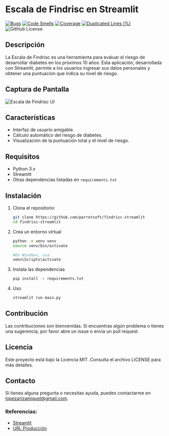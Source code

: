 # Escala de Findrisc en Streamlit

[![Bugs](https://sonarcloud.io/api/project_badges/measure?project=parrotsoft_findrisc-streamlit&metric=bugs)](https://sonarcloud.io/summary/new_code?id=parrotsoft_findrisc-streamlit)
[![Code Smells](https://sonarcloud.io/api/project_badges/measure?project=parrotsoft_findrisc-streamlit&metric=code_smells)](https://sonarcloud.io/summary/new_code?id=parrotsoft_findrisc-streamlit)
[![Coverage](https://sonarcloud.io/api/project_badges/measure?project=parrotsoft_findrisc-streamlit&metric=coverage)](https://sonarcloud.io/summary/new_code?id=parrotsoft_findrisc-streamlit)
[![Duplicated Lines (%)](https://sonarcloud.io/api/project_badges/measure?project=parrotsoft_findrisc-streamlit&metric=duplicated_lines_density)](https://sonarcloud.io/summary/new_code?id=parrotsoft_findrisc-streamlit)
![GitHub License](https://img.shields.io/github/license/parrotsoft/findrisc-streamlit)

## Descripción

La Escala de Findrisc es una herramienta para evaluar el riesgo de desarrollar diabetes en los próximos 10 años. Esta aplicación, desarrollada con Streamlit, permite a los usuarios ingresar sus datos personales y obtener una puntuación que indica su nivel de riesgo.

## Captura de Pantalla

![Escala de Findrisc UI](https://media.licdn.com/dms/image/v2/D4E22AQHvwRqXoaya8A/feedshare-shrink_2048_1536/B4EZQ0sXXvGYA0-/0/1736050833416?e=1738800000&v=beta&t=KnGYLdIzjlZp3mho9P3uwv5s9Qk2eq0Pn1uvbWTOpfE)

## Características

- Interfaz de usuario amigable.
- Cálculo automático del riesgo de diabetes.
- Visualización de la puntuación total y el nivel de riesgo.

## Requisitos

- Python 3.x
- Streamlit
- Otras dependencias listadas en `requirements.txt`

## Instalación

1. Clona el repositorio:
   ```sh
   git clone https://github.com/parrotsoft/findrisc-streamlit
   cd findrisc-streamlit

2. Crea un entorno virtual
   ```sh
   python -m venv venv
   source venv/bin/activate
   
   #En Windows, usa
   venv\Scripts\activate
   
3. Instala las dependencias
   ```sh
   pip install -r requirements.txt
   
4. Uso
   ```sh
   streamlit run main.py

## Contribución

Las contribuciones son bienvenidas. Si encuentras algún problema o tienes una sugerencia, por favor abre un issue o envía un pull request.

## Licencia

Este proyecto está bajo la Licencia MIT. Consulta el archivo LICENSE para más detalles.

## Contacto

Si tienes alguna pregunta o necesitas ayuda, puedes contactarme en lopezarizamiguel@gmail.com.


### Referencias:
- [Streamlit](https://docs.streamlit.io/)
- [URL Producción](https://findrisc.streamlit.app/)